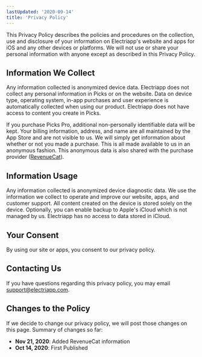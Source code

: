 ```yaml
---
lastUpdated: '2020-09-14'
title: 'Privacy Policy'
---
```


This Privacy Policy describes the policies and procedures on the collection, use and disclosure of your information on Electriapp's website and apps for iOS and any other devices or platforms. We will not use or share your personal information with anyone except as described in this Privacy Policy.

## Information We Collect

Any information collected is anonymized device data. Electriapp does not collect any personal information in Picks or on the website. Data on device type, operating system, in-app purchases and user experience is automatically collected when using our product. Electriapp does not have access to content you create in Picks.

If you purchase Picks Pro, additional non-personally identifiable data will be kept. Your billing information, address, and name are all maintained by the App Store and are not visible to us. We will simply get information about whether or not you made a purchase. This is all made available to us in an anonymous fashion. This anonymous data is also shared with the purchase provider ([RevenueCat](https://www.revenuecat.com/dpa)).

## Information Usage

Any information collected is anonymized device diagnostic data. We use the information we collect to operate and improve our website, apps, and customer support. All content created on the device is stored solely on the device. Optionally, you can enable backup to Apple's iCloud which is not managed by us. Electriapp has no access to data stored in iCloud.

## Your Consent

By using our site or apps, you consent to our privacy policy.

## Contacting Us

If you have questions regarding this privacy policy, you may email support@electriapp.com.

## Changes to the Policy

If we decide to change our privacy policy, we will post those changes on this page. Summary of changes so far:

- **Nov 21, 2020**: Added RevenueCat information
- **Oct 14, 2020**: First Published
